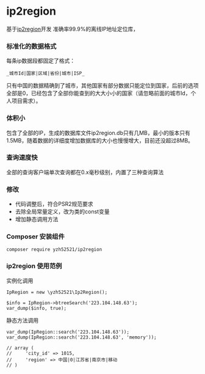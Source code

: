 # ip2region

基于[ip2region](https://github.com/lionsoul2014/ip2region)开发 准确率99.9%的离线IP地址定位库，

### 标准化的数据格式
每条ip数据段都固定了格式：
```
_城市Id|国家|区域|省份|城市|ISP_
```

只有中国的数据精确到了城市，其他国家有部分数据只能定位到国家，后前的选项全部是0，已经包含了全部你能查到的大大小小的国家（请忽略前面的城市Id，个人项目需求）。

### 体积小

包含了全部的IP，生成的数据库文件ip2region.db只有几MB，最小的版本只有1.5MB，随着数据的详细度增加数据库的大小也慢慢增大，目前还没超过8MB。

### 查询速度快
全部的查询客户端单次查询都在0.x毫秒级别，内置了三种查询算法

### 修改
* 代码调整后，符合PSR2规范要求
* 去除全局常量定义，改为类的const变量
* 增加静态调用方法

### Composer 安装组件
```
composer require yzh52521/ip2region
```

### ip2region 使用范例

实例化调用
```
IpRegion = new \yzh52521\Ip2Region();

$info = IpRegion->btreeSearch('223.104.148.63');
var_dump($info, true);
```
静态方法调用
```
var_dump(IpRegion::search('223.104.148.63'));
var_dump(IpRegion::search('223.104.148.63', 'memory'));

// array (
//     'city_id' => 1015,
//     'region' => 中国|0|江苏省|南京市|移动
// )
```
